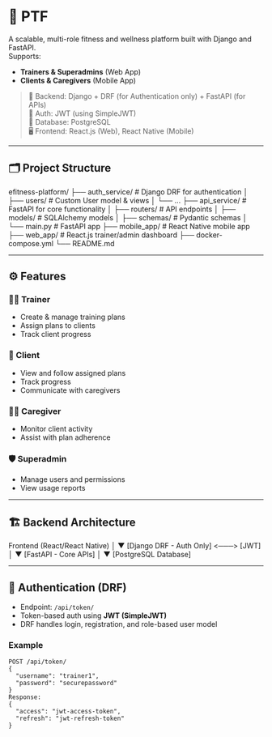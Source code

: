 # 💪 PTF 

A scalable, multi-role fitness and wellness platform built with Django and FastAPI.  
Supports:
- **Trainers & Superadmins** (Web App)
- **Clients & Caregivers** (Mobile App)

> 🚀 Backend: Django + DRF (for Authentication only) + FastAPI (for APIs)  
> 🧠 Auth: JWT (using SimpleJWT)  
> 💾 Database: PostgreSQL  
> 🖥️ Frontend: React.js (Web), React Native (Mobile)

---

## 🗂️ Project Structure

efitness-platform/
├── auth_service/ # Django DRF for authentication
│ ├── users/ # Custom User model & views
│ └── ...
├── api_service/ # FastAPI for core functionality
│ ├── routers/ # API endpoints
│ ├── models/ # SQLAlchemy models
│ ├── schemas/ # Pydantic schemas
│ └── main.py # FastAPI app
├── mobile_app/ # React Native mobile app
├── web_app/ # React.js trainer/admin dashboard
├── docker-compose.yml
└── README.md


---

## ⚙️ Features

### 🧑‍🏫 Trainer
- Create & manage training plans
- Assign plans to clients
- Track client progress

### 🧍 Client
- View and follow assigned plans
- Track progress
- Communicate with caregivers

### 👩‍⚕️ Caregiver
- Monitor client activity
- Assist with plan adherence

### 🛡️ Superadmin
- Manage users and permissions
- View usage reports

---

## 🏗️ Backend Architecture

Frontend (React/React Native)
│
▼
[Django DRF - Auth Only] <───> [JWT]
│
▼
[FastAPI - Core APIs]
│
▼
[PostgreSQL Database]


---

## 🔐 Authentication (DRF)

- Endpoint: `/api/token/`
- Token-based auth using **JWT (SimpleJWT)**
- DRF handles login, registration, and role-based user model

### Example

```http
POST /api/token/
{
  "username": "trainer1",
  "password": "securepassword"
}
Response:
{
  "access": "jwt-access-token",
  "refresh": "jwt-refresh-token"
}
